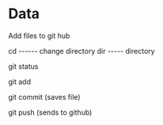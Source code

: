 # Data
Add files to git hub

cd ------ change directory dir ----- directory


git status 


git add <file>


git commit (saves file)


git push (sends to github)




